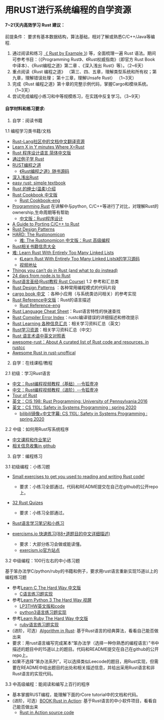 # 用RUST进行系统编程的自学资源

#### 7~21天内高效学习 Rust 建议：
前提条件： 要求有基本数据结构，算法基础，相对了解或熟悉C/C++/Java等编程.

1. 通过阅读和练习 [《 Rust by Example 》](https://doc.rust-lang.org/rust-by-example/)) 等，全面梳理一遍 Rust 语法。期间可参考书目：（《Programming Rust》、《Rust权威指南》（即官方 Rust Book 中译本）、《Rust编程之道》第二章 、《深入浅出 Rust》等）。（2~6天）
2. 重点阅读《Rust 编程之道》 （第三、四、五章，理解类型系统和所有权；第九章，理解错误处理； 第十三章，理解Unsafe Rust） （1~3天）
3. 完成《Rust 编程之道》第十章的完整示例代码，掌握Cargo和模块系统。（1~3天）
4. 尝试完成编程小练习和中等规模练习，在实践中反复学习。（3~9天）

#### 自学材料和练习要求: 
1. 自学：阅读书籍

1.1 编程学习类书籍/文档
 - [Rust-Lang社区中的文档中文翻译资源](https://github.com/rust-lang-cn)
 - [Learn X in Y minutes Where X=Rust](https://learnxinyminutes.com/docs/rust/)
 - [Rust 程序设计语言 简体中文版](https://kaisery.github.io/trpl-zh-cn/) 
 - [通过例子学 Rust](https://rust-by-example.budshome.com/)
 - [RUST编程之道](https://item.jd.com/12479415.html)
   - [《Rust编程之道》随书源码](https://ruststudy.github.io/tao_of_rust_docs/tao_of_rust/)
 - [深入浅出Rust](https://item.jd.com/12429296.html)
 - [easy rust: simple textbook](https://github.com/Dhghomon/easy_rust)
 - [Rust 的绅士(温柔)介绍](http://llever.com/gentle-intro/1-basics.zh.html)
 - [Rust Cookbook 中文版](https://rust-cookbook.budshome.com/intro.html#rust-cookbook-%E4%B8%AD%E6%96%87%E7%89%88)
   - [Rust Cookbook-eng](https://rust-lang-nursery.github.io/rust-cookbook/intro.html)
 - [Programming Rust](https://www.oreilly.com/library/view/programming-rust/9781491927274/) 在讲解中与python, C/C++等进行了对比，对理解Rust的ownership,生命周期等有帮助
   - [中文版：Rust程序设计](https://www.ituring.com.cn/book/2101)
 - [A Guide to Porting C/C++ to Rust](https://locka99.gitbooks.io/a-guide-to-porting-c-to-rust/content/)
 - [Rust Design Patterns](https://rust-unofficial.github.io/patterns/)
 - [HARD: The Rustonomicon ](https://doc.rust-lang.org/nomicon/)
   - [难: The Rustonomicon 中文版：Rust 高级编程](https://learnku.com/docs/nomicon/2018) 
 - [Rust相关书籍信息大全](https://github.com/sger/RustBooks)
 - [难: Learn Rust With Entirely Too Many Linked Lists](https://rust-unofficial.github.io/too-many-lists/)
   - [《Learn Rust With Entirely Too Many Linked Lists》的学习源码](https://github.com/anonymousGiga/Rust-link-list)
   - [视频地址](https://www.bilibili.com/video/BV1eb4y1Q7FA)
 - [Things you can’t do in Rust (and what to do instead)](https://blog.logrocket.com/what-you-cant-do-in-rust-and-what-to-do-instead/)
 - [24 days from node.js to Rust](https://vino.dev/blog/node-to-rust-day-1-rustup/)
 - [Rust语言圣经(Rust教程 Rust Course)](https://course.rs/)
1.2 参考和汇总类
- [Rust Design Patterns](https://rust-unofficial.github.io/patterns/) ：各种常用编程模式的代码片段
- [cargo book 中文](http://llever.com/cargo-book-zh/) ：各种小应用（与系统类访问相关）的参考实现
- [Rust Reference中文版](https://minstrel1977.gitee.io/rust-reference/)：Rust的语言描述
   - [Rust Reference-eng](https://doc.rust-lang.org/stable/reference/)
 - [Rust Language Cheat Sheet](https://cheats.rs/)：Rust语言特性的快速查找
 - [Rust Compiler Error Index](https://doc.rust-lang.org/error-index.html)：rustc编译错误的详细描述和修改提示
 - [Rust Learning 各种信息汇总](https://github.com/ctjhoa/rust-learning)：相关学习资料汇总（英文）
 - [Rust学习资源](https://zhuanlan.zhihu.com/p/273653469)：相关学习资料汇总（中文）
 - [Rust 语言术语中英文对照表](https://github.com/rust-lang-cn/english-chinese-glossary-of-rust/blob/master/rust-glossary.md)
 - [awesome-rust：About A curated list of Rust code and resources. in rustcc](https://github.com/rustcc/awesome-rust)
 - [Awesome Rust in rust-unoffical](https://github.com/rust-unofficial/awesome-rust)

2. 自学：在线课程/教程

2.1 初级：学习Rust语言

 - [中文：Rust编程视频教程（基础）--令狐壹冲](https://www.bilibili.com/video/BV1xJ411B79h?from=search&seid=11418904650629340673)
 - [中文：Rust编程视频教程（进阶）--令狐壹冲](https://www.bilibili.com/video/BV1FJ411Y71o?from=search&seid=11418904650629340673)
 - [Tour of Rust](https://tourofrust.com/)
 - [英文：CIS 198: Rust Programming: University of Pennsylvania:2016](http://cis198-2016s.github.io/schedule/)
 - [英文：CS 110L: Safety in Systems Programming : spring 2020](https://reberhardt.com/cs110l/spring-2020/)
   - [bilibili镜像+中文字幕: CS 110L: Safety in Systems Programming : spring 2020](https://www.bilibili.com/video/BV1Ra411A7kN?from=search&seid=6146651326062502685)

2.2 中级：如何用Rust写系统程序
 - [中文课程和作业笔记](https://pxiaoer.blog/category/rust/cs110l/)
 - [相关信息收集in github](https://github.com/xxg1413/CS110L)

3. 自学：编程练习

3.1 初级编程：小练习题

 - [Small exercises to get you used to reading and writing Rust code!](https://github.com/rust-lang/rustlings)
   
   - 要求：小练习全部通过。代码和README提交在自己在github的公开repo上。
 - [32 Rust Quizes](https://dtolnay.github.io/rust-quiz/1)
   
   - 要求：小练习全部通过。
   
 - [ Rust语言学习笔记和小练习](https://github.com/lesterli/rust-practice)

 - [exercisms.io 快速练习(88+道题目的中文详细描述)](http://llever.com/exercism-rust-zh/index.html)
   - 要求：大部分练习会做或能读懂。
   - [exercism.io官方站点](https://exercism.io/)

3.2 中级编程：100行左右的中小练习题

基于笨办法学C/python/ruby的书籍和例子，要求用rust语言重新实现15道以上的编程练习题
 - 参考[Learn C The Hard Way 中文版](https://docs.kilvn.com/lcthw-zh/)
   - [C语言练习题实现](https://github.com/zedshaw/learn-c-the-hard-way-lectures)
 - 参考[Learn Python 3 The Hard Way 视屏](https://www.bilibili.com/video/av25675370?from=search&seid=15962373731896636968)
   - [LP3THW英文版和code](https://github.com/cnR1ce/Learn-Python-3-the-Hard-Way)
   - [python3语言练习题实现](https://github.com/zedshaw/learn-python3-thw-code)
 - 参考[Learn Ruby The Hard Way 中文版](http://lrthw.github.io/)
   - [ruby语言练习题实现](https://github.com/lancelakey/lrthw)
 - (进阶，可选）[Algorithm in Rust](https://github.com/TianyiShi2001/Algorithms): 基于Rust语言的经典算法，看看自己能否做出来
 - 要求：用rust语言编写完成某本“笨办法学（选择一种你熟悉的编程语言）”书中描述的题目中的15道以上的题目。代码和README提交在自己在github的公开repo上。
 - 如果不选择“笨办法系列”，可以选择类似Leecode的题目，用Rust实现，但需要在README中给出题目的出处和相关描述信息，并给出采用Rust语言和非Rust语言的实现代码。

3.3 中高级编程：能阅读和编写上百行的程序
 - 基本掌握RUST编程，能理解下面的rCore tutorial中的文档和代码。
 - (进阶，可选）[BOOK:Rust in Action](https://www.manning.com/books/rust-in-action): 基于Rust语言的中小软件项目，看看自己能否做出来
   - [Rust in Action source code](https://github.com/rust-in-action/code)
